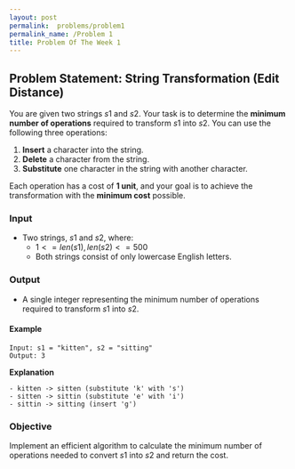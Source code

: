 ```yaml
---
layout: post
permalink:  problems/problem1
permalink_name: /Problem 1
title: Problem Of The Week 1
---
```


## Problem Statement: String Transformation (Edit Distance)

You are given two strings $s1$ and $s2$. Your task is to determine the **minimum number of operations** required to transform $s1$ into $s2$. You can use the following three operations:

1. **Insert** a character into the string.
2. **Delete** a character from the string.
3. **Substitute** one character in the string with another character.

Each operation has a cost of **1 unit**, and your goal is to achieve the transformation with the **minimum cost** possible.

### Input

- Two strings, $s1$ and $s2$, where:
    - $1 <= len(s1), len(s2) <= 500$
    - Both strings consist of only lowercase English letters.

### Output

- A single integer representing the minimum number of operations required to transform $s1$ into $s2$.


#### Example

```plaintext
Input: s1 = "kitten", s2 = "sitting"
Output: 3
```
**Explanation**
```plaintext
- kitten -> sitten (substitute 'k' with 's')
- sitten -> sittin (substitute 'e' with 'i')
- sittin -> sitting (insert 'g')
```

### Objective

Implement an efficient algorithm to calculate the minimum number of operations needed to convert $s1$ into $s2$ and return the cost.

